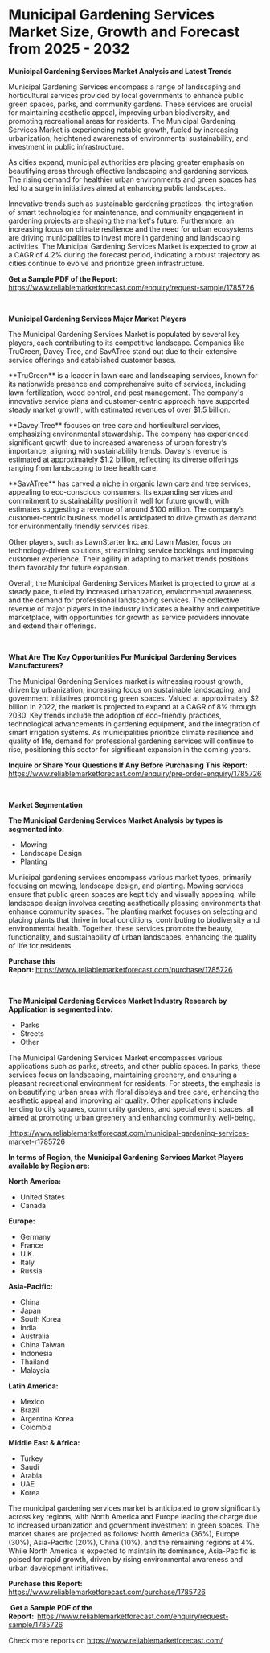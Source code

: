 <p><h1>Municipal Gardening Services Market Size, Growth and Forecast from 2025 - 2032</h1></p><p><strong>Municipal Gardening Services Market Analysis and Latest Trends</strong></p>
<p><p>Municipal Gardening Services encompass a range of landscaping and horticultural services provided by local governments to enhance public green spaces, parks, and community gardens. These services are crucial for maintaining aesthetic appeal, improving urban biodiversity, and promoting recreational areas for residents. The Municipal Gardening Services Market is experiencing notable growth, fueled by increasing urbanization, heightened awareness of environmental sustainability, and investment in public infrastructure. </p><p>As cities expand, municipal authorities are placing greater emphasis on beautifying areas through effective landscaping and gardening services. The rising demand for healthier urban environments and green spaces has led to a surge in initiatives aimed at enhancing public landscapes. </p><p>Innovative trends such as sustainable gardening practices, the integration of smart technologies for maintenance, and community engagement in gardening projects are shaping the market's future. Furthermore, an increasing focus on climate resilience and the need for urban ecosystems are driving municipalities to invest more in gardening and landscaping activities. The Municipal Gardening Services Market is expected to grow at a CAGR of 4.2% during the forecast period, indicating a robust trajectory as cities continue to evolve and prioritize green infrastructure.</p></p>
<p><strong>Get a Sample PDF of the Report:&nbsp;</strong> <a href="https://www.reliablemarketforecast.com/enquiry/request-sample/1785726?utm_campaign=2397&utm_medium=2&utm_source=Github&utm_content=ia&utm_term=25032025&utm_id=municipal-gardening-services">https://www.reliablemarketforecast.com/enquiry/request-sample/1785726</a></p>
<p>&nbsp;</p>
<p><strong>Municipal Gardening Services Major Market Players</strong></p>
<p><p>The Municipal Gardening Services Market is populated by several key players, each contributing to its competitive landscape. Companies like TruGreen, Davey Tree, and SavATree stand out due to their extensive service offerings and established customer bases.</p><p>**TruGreen** is a leader in lawn care and landscaping services, known for its nationwide presence and comprehensive suite of services, including lawn fertilization, weed control, and pest management. The company's innovative service plans and customer-centric approach have supported steady market growth, with estimated revenues of over $1.5 billion.</p><p>**Davey Tree** focuses on tree care and horticultural services, emphasizing environmental stewardship. The company has experienced significant growth due to increased awareness of urban forestry’s importance, aligning with sustainability trends. Davey's revenue is estimated at approximately $1.2 billion, reflecting its diverse offerings ranging from landscaping to tree health care.</p><p>**SavATree** has carved a niche in organic lawn care and tree services, appealing to eco-conscious consumers. Its expanding services and commitment to sustainability position it well for future growth, with estimates suggesting a revenue of around $100 million. The company’s customer-centric business model is anticipated to drive growth as demand for environmentally friendly services rises.</p><p>Other players, such as LawnStarter Inc. and Lawn Master, focus on technology-driven solutions, streamlining service bookings and improving customer experience. Their agility in adapting to market trends positions them favorably for future expansion.</p><p>Overall, the Municipal Gardening Services Market is projected to grow at a steady pace, fueled by increased urbanization, environmental awareness, and the demand for professional landscaping services. The collective revenue of major players in the industry indicates a healthy and competitive marketplace, with opportunities for growth as service providers innovate and extend their offerings.</p></p>
<p>&nbsp;</p>
<p><strong>What Are The Key Opportunities For Municipal Gardening Services Manufacturers?</strong></p>
<p><p>The Municipal Gardening Services market is witnessing robust growth, driven by urbanization, increasing focus on sustainable landscaping, and government initiatives promoting green spaces. Valued at approximately $2 billion in 2022, the market is projected to expand at a CAGR of 8% through 2030. Key trends include the adoption of eco-friendly practices, technological advancements in gardening equipment, and the integration of smart irrigation systems. As municipalities prioritize climate resilience and quality of life, demand for professional gardening services will continue to rise, positioning this sector for significant expansion in the coming years.</p></p>
<p><strong>Inquire or Share Your Questions If Any Before Purchasing This Report:</strong> <a href="https://www.reliablemarketforecast.com/enquiry/pre-order-enquiry/1785726?utm_campaign=2397&utm_medium=2&utm_source=Github&utm_content=ia&utm_term=25032025&utm_id=municipal-gardening-services">https://www.reliablemarketforecast.com/enquiry/pre-order-enquiry/1785726</a></p>
<p>&nbsp;</p>
<p><strong>Market Segmentation</strong></p>
<p><strong>The Municipal Gardening Services Market Analysis by types is segmented into:</strong></p>
<p><ul><li>Mowing</li><li>Landscape Design</li><li>Planting</li></ul></p>
<p><p>Municipal gardening services encompass various market types, primarily focusing on mowing, landscape design, and planting. Mowing services ensure that public green spaces are kept tidy and visually appealing, while landscape design involves creating aesthetically pleasing environments that enhance community spaces. The planting market focuses on selecting and placing plants that thrive in local conditions, contributing to biodiversity and environmental health. Together, these services promote the beauty, functionality, and sustainability of urban landscapes, enhancing the quality of life for residents.</p></p>
<p><strong>Purchase this Report:&nbsp;</strong><a href="https://www.reliablemarketforecast.com/purchase/1785726?utm_campaign=2397&utm_medium=2&utm_source=Github&utm_content=ia&utm_term=25032025&utm_id=municipal-gardening-services">https://www.reliablemarketforecast.com/purchase/1785726</a></p>
<p>&nbsp;</p>
<p><strong>The Municipal Gardening Services Market Industry Research by Application is segmented into:</strong></p>
<p><ul><li>Parks</li><li>Streets</li><li>Other</li></ul></p>
<p><p>The Municipal Gardening Services Market encompasses various applications such as parks, streets, and other public spaces. In parks, these services focus on landscaping, maintaining greenery, and ensuring a pleasant recreational environment for residents. For streets, the emphasis is on beautifying urban areas with floral displays and tree care, enhancing the aesthetic appeal and improving air quality. Other applications include tending to city squares, community gardens, and special event spaces, all aimed at promoting urban greenery and enhancing community well-being.</p></p>
<p><a href="https://www.reliablemarketforecast.com/municipal-gardening-services-market-r1785726?utm_campaign=2397&utm_medium=2&utm_source=Github&utm_content=ia&utm_term=25032025&utm_id=municipal-gardening-services">&nbsp;https://www.reliablemarketforecast.com/municipal-gardening-services-market-r1785726</a></p>
<p><strong>In terms of Region, the Municipal Gardening Services Market Players available by Region are:</strong></p>
<p>
    <p> <strong> North America: </strong>
        <ul>
            <li>United States</li>
            <li>Canada</li>
        </ul>
        </p> 
    <p> <strong> Europe: </strong>
        <ul>
            <li>Germany</li>
            <li>France</li>
            <li>U.K.</li>
            <li>Italy</li>
            <li>Russia</li>
        </ul>
        </p> 
    <p> <strong> Asia-Pacific: </strong>
        <ul>
            <li>China</li>
            <li>Japan</li>
            <li>South Korea</li>
            <li>India</li>
            <li>Australia</li>
            <li>China Taiwan</li>
            <li>Indonesia</li>
            <li>Thailand</li>
            <li>Malaysia</li>
        </ul>
        </p> 
    <p> <strong> Latin America: </strong>
        <ul>
            <li>Mexico</li>
            <li>Brazil</li>
            <li>Argentina Korea</li>
            <li>Colombia</li>
        </ul>
        </p> 
    <p> <strong> Middle East & Africa: </strong>
        <ul>
            <li>Turkey</li>
            <li>Saudi</li>
            <li>Arabia</li>
            <li>UAE</li>
            <li>Korea</li>
        </ul>
    </p>
    </p>
<p><p>The municipal gardening services market is anticipated to grow significantly across key regions, with North America and Europe leading the charge due to increased urbanization and government investment in green spaces. The market shares are projected as follows: North America (36%), Europe (30%), Asia-Pacific (20%), China (10%), and the remaining regions at 4%. While North America is expected to maintain its dominance, Asia-Pacific is poised for rapid growth, driven by rising environmental awareness and urban development initiatives.</p></p>
<p><strong>Purchase this Report: </strong><a href="https://www.reliablemarketforecast.com/purchase/1785726?utm_campaign=2397&utm_medium=2&utm_source=Github&utm_content=ia&utm_term=25032025&utm_id=municipal-gardening-services">https://www.reliablemarketforecast.com/purchase/1785726</a></p>
<p>&nbsp;<strong>Get a Sample PDF of the Report:&nbsp;&nbsp;</strong><a href="https://www.reliablemarketforecast.com/enquiry/request-sample/1785726?utm_campaign=2397&utm_medium=2&utm_source=Github&utm_content=ia&utm_term=25032025&utm_id=municipal-gardening-services">https://www.reliablemarketforecast.com/enquiry/request-sample/1785726</a></p>
<p><strong></strong></p>
<p>Check more reports on <a href="https://www.reliablemarketforecast.com/?utm_campaign=2397&utm_medium=2&utm_source=Github&utm_content=ia&utm_term=25032025&utm_id=municipal-gardening-services">https://www.reliablemarketforecast.com/</a></p>